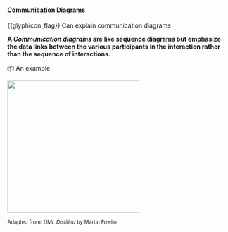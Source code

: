 <div id="title">

#### Communication Diagrams

</div>

<span id="prereqs"></span>

<span id="outcomes">{{glyphicon_flag}} Can explain communication diagrams</span>

<div id="body">

**A _Communication diagrams_ are like sequence diagrams but emphasize the data links between the various participants in the interaction rather than the sequence of interactions.**

<tip-box> 

:package: An example:

<img src="{{baseUrl}}/modeling/modelingBehaviors/communicationDiagrams/images/diagram.png" height="300" />
<br>

<sub>Adapted from: _UML Distilled_ by Martin Fowler</sub>

</tip-box>

</div>

<div id="extras">
</div>